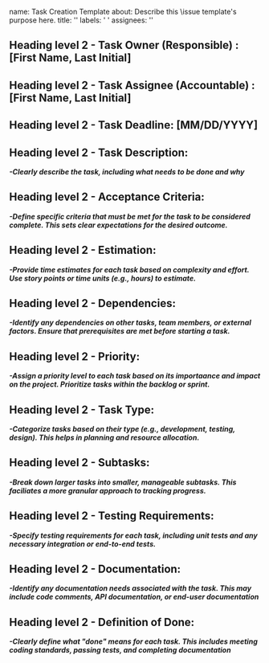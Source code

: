 
name: Task Creation Template
about: Describe this \issue template's purpose here.
title: ''
labels: ' '
assignees: ''
  
## Heading level 2 - Task Owner (Responsible) : [First Name, Last Initial]

## Heading level 2 - Task Assignee (Accountable) : [First Name, Last Initial]

## Heading level 2 - Task Deadline: [MM/DD/YYYY]

## Heading level 2 - Task Description:

***-Clearly describe the task, including what needs to be done and why***

## Heading level 2 - Acceptance Criteria: 

***-Define specific criteria that must be met for the task to be considered complete. This sets clear expectations for the desired outcome.***

## Heading level 2 - Estimation: 

***-Provide time estimates for each task based on complexity and effort. Use story points or time units (e.g., hours) to estimate.***

## Heading level 2 - Dependencies: 

***-Identify any dependencies on other tasks, team members, or external factors. Ensure that prerequisites are met before starting a task.***

## Heading level 2 - Priority: 

***-Assign a priority level to each task based on its importaance and impact on the project. Prioritize tasks within the backlog or sprint.***

## Heading level 2 - Task Type: 

***-Categorize tasks based on their type (e.g., development, testing, design). This helps in planning and resource allocation.***

## Heading level 2 - Subtasks: 

***-Break down larger tasks into smaller, manageable subtasks. This faciliates a more granular approach to tracking progress.***
  
## Heading level 2 - Testing Requirements: 

***-Specify testing requirements for each task, including unit tests and any necessary integration or end-to-end tests.***

## Heading level 2 - Documentation: 

***-Identify any documentation needs associated with the task. This may include code comments, API documentation, or end-user documentation***

## Heading level 2 - Definition of Done: 

***-Clearly define what "done" means for each task. This includes meeting coding standards, passing tests, and completing documentation***
